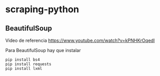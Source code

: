 # scraping-python
## BeautifulSoup

Video de referencia
    https://www.youtube.com/watch?v=kPNHKrOqedI

Para BeautifulSoup hay que instalar

    pip install bs4
    pip install requests
    pip install lxml